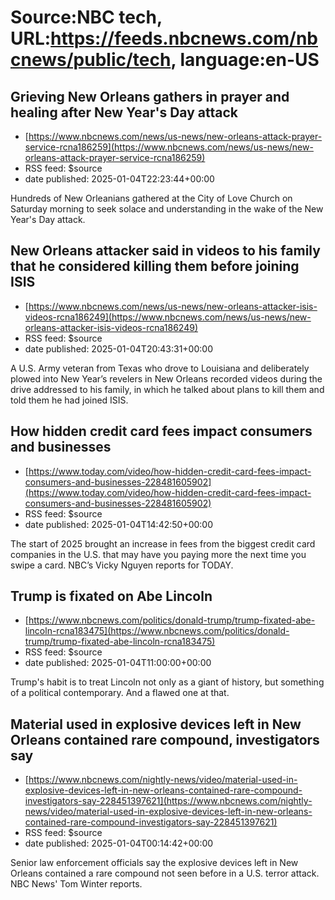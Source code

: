 # Source:NBC tech, URL:https://feeds.nbcnews.com/nbcnews/public/tech, language:en-US

## Grieving New Orleans gathers in prayer and healing after New Year's Day attack
 - [https://www.nbcnews.com/news/us-news/new-orleans-attack-prayer-service-rcna186259](https://www.nbcnews.com/news/us-news/new-orleans-attack-prayer-service-rcna186259)
 - RSS feed: $source
 - date published: 2025-01-04T22:23:44+00:00

Hundreds of New Orleanians gathered at the City of Love Church on Saturday morning to seek solace and understanding in the wake of the 
New Year's Day attack.

## New Orleans attacker said in videos to his family that he considered killing them before joining ISIS
 - [https://www.nbcnews.com/news/us-news/new-orleans-attacker-isis-videos-rcna186249](https://www.nbcnews.com/news/us-news/new-orleans-attacker-isis-videos-rcna186249)
 - RSS feed: $source
 - date published: 2025-01-04T20:43:31+00:00

A U.S. Army veteran from Texas who drove to Louisiana and deliberately plowed into New Year’s revelers in New Orleans recorded videos during the drive addressed to his family, in which he talked about plans to kill them and told them he had joined ISIS.

## How hidden credit card fees impact consumers and businesses
 - [https://www.today.com/video/how-hidden-credit-card-fees-impact-consumers-and-businesses-228481605902](https://www.today.com/video/how-hidden-credit-card-fees-impact-consumers-and-businesses-228481605902)
 - RSS feed: $source
 - date published: 2025-01-04T14:42:50+00:00

The start of 2025 brought an increase in fees from the biggest credit card companies in the U.S. that may have you paying more the next time you swipe a card. NBC’s Vicky Nguyen reports for TODAY.

## Trump is fixated on Abe Lincoln
 - [https://www.nbcnews.com/politics/donald-trump/trump-fixated-abe-lincoln-rcna183475](https://www.nbcnews.com/politics/donald-trump/trump-fixated-abe-lincoln-rcna183475)
 - RSS feed: $source
 - date published: 2025-01-04T11:00:00+00:00

Trump's habit is to treat Lincoln not only as a giant of history, but something of a political contemporary. And a flawed one at that.

## Material used in explosive devices left in New Orleans contained rare compound, investigators say
 - [https://www.nbcnews.com/nightly-news/video/material-used-in-explosive-devices-left-in-new-orleans-contained-rare-compound-investigators-say-228451397621](https://www.nbcnews.com/nightly-news/video/material-used-in-explosive-devices-left-in-new-orleans-contained-rare-compound-investigators-say-228451397621)
 - RSS feed: $source
 - date published: 2025-01-04T00:14:42+00:00

Senior law enforcement officials say the explosive devices left in New Orleans contained a rare compound not seen before in a U.S. terror attack. NBC News' Tom Winter reports.

